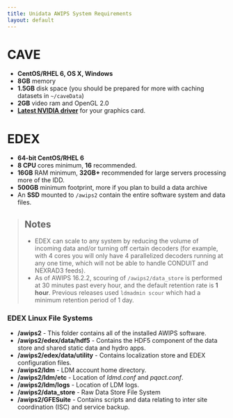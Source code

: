 ```yaml
---
title: Unidata AWIPS System Requirements
layout: default
---
```


# CAVE

* **CentOS/RHEL 6, OS X, Windows**
* **8GB** memory
* **1.5GB** disk space (you should be prepared for more with caching datasets in `~/caveData`)
* **2GB** video ram and OpenGL 2.0
* [**Latest NVIDIA driver**](http://www.nvidia.com/Download/index.aspx?lang=en-us) for your graphics card.

# EDEX


* **64-bit CentOS/RHEL 6**
* **8 CPU** cores minimum, **16** recommended. 
* **16GB** RAM minimum, **32GB+** recommended for large servers processing more of the IDD.
* **500GB** minimum footprint, more if you plan to build a data archive
* An **SSD** mounted to `/awips2` contain the entire software system and data files.
 
>## Notes
> * EDEX can scale to any system by reducing the volume of incoming data and/or turning off certain decoders (for example, with 4 cores you will only have 4 parallelized decoders running at any one time, which will not be able to handle CONDUIT and NEXRAD3 feeds).
> * As of AWIPS 16.2.2, scouring of `/awips2/data_store` is performed at 30 minutes past every hour, and the default retention rate is **1 hour**. Previous releases used `ldmadmin scour` which had a minimum retention period of 1 day. 

### EDEX Linux File Systems

* **/awips2** - This folder contains all of the installed AWIPS software. 
* **/awips2/edex/data/hdf5** - Contains the HDF5 component of the data store and shared static data and hydro apps. 
* **/awips2/edex/data/utility** - Contains localization store and EDEX configuration files. 
* **/awips2/ldm** - LDM account home directory.
* **/awips2/ldm/etc** - Location of *ldmd.conf* and *pqact.conf*.
* **/awips2/ldm/logs** - Location of LDM logs.
* **/awips2/data_store** - Raw Data Store File System
* **/awips2/GFESuite** - Contains scripts and data relating to inter site coordination (ISC) and service backup.


